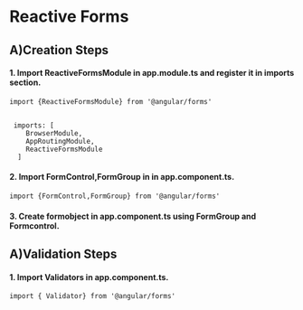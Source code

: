 
# Reactive Forms
 


## A)Creation Steps

#### 1. Import ReactiveFormsModule in app.module.ts and register it in imports section.
```
import {ReactiveFormsModule} from '@angular/forms'


 imports: [
    BrowserModule,
    AppRoutingModule,
    ReactiveFormsModule
  ]
```


#### 2. Import FormControl,FormGroup in in app.component.ts.
```
import {FormControl,FormGroup} from '@angular/forms'

```

#### 3. Create formobject in app.component.ts using FormGroup and Formcontrol.



## A)Validation Steps

#### 1. Import Validators in app.component.ts.
```
import { Validator} from '@angular/forms'

```

